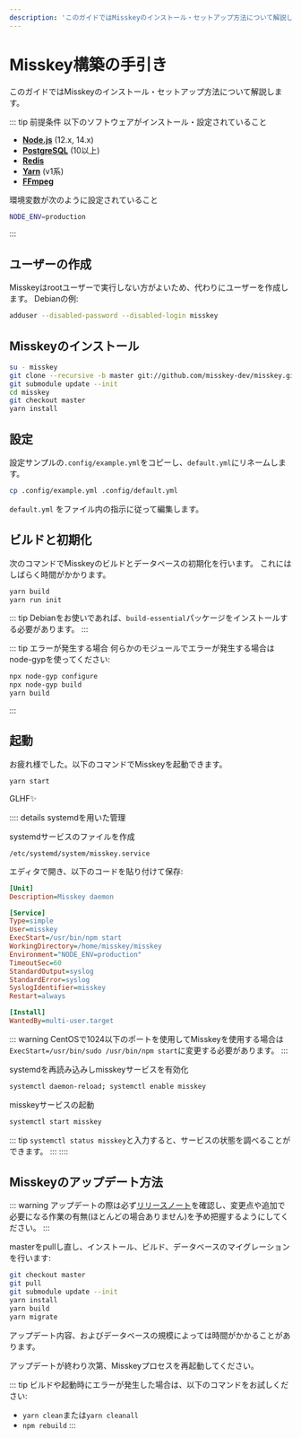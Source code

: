 ```yaml
---
description: 'このガイドではMisskeyのインストール・セットアップ方法について解説します。'
---
```


Misskey構築の手引き
================================================================

このガイドではMisskeyのインストール・セットアップ方法について解説します。

::: tip 前提条件
以下のソフトウェアがインストール・設定されていること
- **[Node.js](https://nodejs.org/en/)** (12.x, 14.x)
- **[PostgreSQL](https://www.postgresql.org/)** (10以上)
- **[Redis](https://redis.io/)**
- **[Yarn](https://yarnpkg.com/)** (v1系)
- **[FFmpeg](https://www.ffmpeg.org/)**

環境変数が次のように設定されていること
```sh
NODE_ENV=production
```
:::

ユーザーの作成
----------------------------------------------------------------
Misskeyはrootユーザーで実行しない方がよいため、代わりにユーザーを作成します。
Debianの例:

```sh
adduser --disabled-password --disabled-login misskey
```

Misskeyのインストール
----------------------------------------------------------------
```sh
su - misskey
git clone --recursive -b master git://github.com/misskey-dev/misskey.git
git submodule update --init
cd misskey
git checkout master
yarn install
```

設定
----------------------------------------------------------------
設定サンプルの`.config/example.yml`をコピーし、`default.yml`にリネームします。

```sh
cp .config/example.yml .config/default.yml
```

`default.yml` をファイル内の指示に従って編集します。

ビルドと初期化
----------------------------------------------------------------
次のコマンドでMisskeyのビルドとデータベースの初期化を行います。
これにはしばらく時間がかかります。

```sh
yarn build
yarn run init
```

::: tip
Debianをお使いであれば、`build-essential`パッケージをインストールする必要があります。
:::

::: tip エラーが発生する場合
何らかのモジュールでエラーが発生する場合はnode-gypを使ってください:
```sh
npx node-gyp configure
npx node-gyp build
yarn build
```
:::

起動
----------------------------------------------------------------
お疲れ様でした。以下のコマンドでMisskeyを起動できます。

```sh
yarn start
```

GLHF✨

:::: details systemdを用いた管理

systemdサービスのファイルを作成

`/etc/systemd/system/misskey.service`

エディタで開き、以下のコードを貼り付けて保存:

``` ini
[Unit]
Description=Misskey daemon

[Service]
Type=simple
User=misskey
ExecStart=/usr/bin/npm start
WorkingDirectory=/home/misskey/misskey
Environment="NODE_ENV=production"
TimeoutSec=60
StandardOutput=syslog
StandardError=syslog
SyslogIdentifier=misskey
Restart=always

[Install]
WantedBy=multi-user.target
```

::: warning
CentOSで1024以下のポートを使用してMisskeyを使用する場合は`ExecStart=/usr/bin/sudo /usr/bin/npm start`に変更する必要があります。
:::

systemdを再読み込みしmisskeyサービスを有効化

```sh
systemctl daemon-reload; systemctl enable misskey
```

misskeyサービスの起動

```sh
systemctl start misskey
```

::: tip
`systemctl status misskey`と入力すると、サービスの状態を調べることができます。
:::
::::

## Misskeyのアップデート方法
::: warning
アップデートの際は必ず[リリースノート](https://github.com/misskey-dev/misskey/blob/master/CHANGELOG.md)を確認し、変更点や追加で必要になる作業の有無(ほとんどの場合ありません)を予め把握するようにしてください。
:::

masterをpullし直し、インストール、ビルド、データベースのマイグレーションを行います:

```sh
git checkout master
git pull
git submodule update --init
yarn install
yarn build
yarn migrate
```

アップデート内容、およびデータベースの規模によっては時間がかかることがあります。

アップデートが終わり次第、Misskeyプロセスを再起動してください。

::: tip
ビルドや起動時にエラーが発生した場合は、以下のコマンドをお試しください:
- `yarn clean`または`yarn cleanall`
- `npm rebuild`
:::
